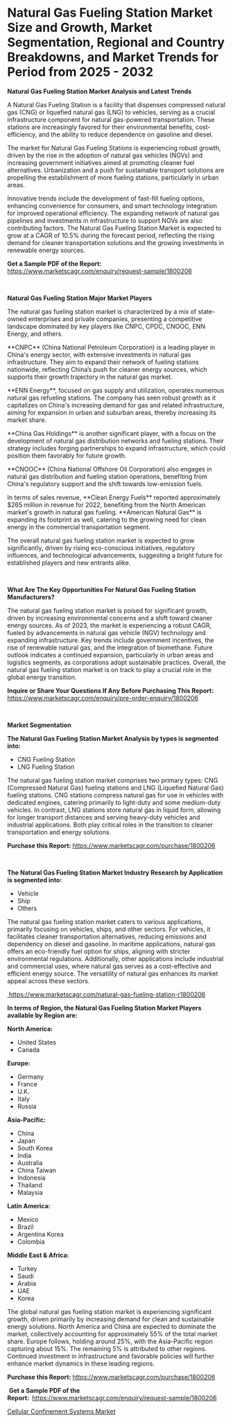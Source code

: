 <p><h1>Natural Gas Fueling Station Market Size and Growth, Market Segmentation, Regional and Country Breakdowns, and Market Trends for Period from 2025 -  2032</h1></p><p><strong>Natural Gas Fueling Station Market Analysis and Latest Trends</strong></p>
<p><p>A Natural Gas Fueling Station is a facility that dispenses compressed natural gas (CNG) or liquefied natural gas (LNG) to vehicles, serving as a crucial infrastructure component for natural gas-powered transportation. These stations are increasingly favored for their environmental benefits, cost-efficiency, and the ability to reduce dependence on gasoline and diesel.</p><p>The market for Natural Gas Fueling Stations is experiencing robust growth, driven by the rise in the adoption of natural gas vehicles (NGVs) and increasing government initiatives aimed at promoting cleaner fuel alternatives. Urbanization and a push for sustainable transport solutions are propelling the establishment of more fueling stations, particularly in urban areas. </p><p>Innovative trends include the development of fast-fill fueling options, enhancing convenience for consumers, and smart technology integration for improved operational efficiency. The expanding network of natural gas pipelines and investments in infrastructure to support NGVs are also contributing factors. The Natural Gas Fueling Station Market is expected to grow at a CAGR of 10.5% during the forecast period, reflecting the rising demand for cleaner transportation solutions and the growing investments in renewable energy sources.</p></p>
<p><strong>Get a Sample PDF of the Report:&nbsp;</strong> <a href="https://www.marketscagr.com/enquiry/request-sample/1800206?utm_campaign=2882&utm_medium=2&utm_source=Github&utm_content=ia&utm_term=07042025&utm_id=natural-gas-fueling-station">https://www.marketscagr.com/enquiry/request-sample/1800206</a></p>
<p>&nbsp;</p>
<p><strong>Natural Gas Fueling Station Major Market Players</strong></p>
<p><p>The natural gas fueling station market is characterized by a mix of state-owned enterprises and private companies, presenting a competitive landscape dominated by key players like CNPC, CPDC, CNOOC, ENN Energy, and others. </p><p>**CNPC** (China National Petroleum Corporation) is a leading player in China's energy sector, with extensive investments in natural gas infrastructure. They aim to expand their network of fueling stations nationwide, reflecting China’s push for cleaner energy sources, which supports their growth trajectory in the natural gas market.</p><p>**ENN Energy**, focused on gas supply and utilization, operates numerous natural gas refueling stations. The company has seen robust growth as it capitalizes on China's increasing demand for gas and related infrastructure, aiming for expansion in urban and suburban areas, thereby increasing its market share.</p><p>**China Gas Holdings** is another significant player, with a focus on the development of natural gas distribution networks and fueling stations. Their strategy includes forging partnerships to expand infrastructure, which could position them favorably for future growth. </p><p>**CNOOC** (China National Offshore Oil Corporation) also engages in natural gas distribution and fueling station operations, benefiting from China's regulatory support and the shift towards low-emission fuels.</p><p>In terms of sales revenue, **Clean Energy Fuels** reported approximately $265 million in revenue for 2022, benefiting from the North American market's growth in natural gas fueling. **American Natural Gas** is expanding its footprint as well, catering to the growing need for clean energy in the commercial transportation segment.</p><p>The overall natural gas fueling station market is expected to grow significantly, driven by rising eco-conscious initiatives, regulatory influences, and technological advancements, suggesting a bright future for established players and new entrants alike.</p></p>
<p>&nbsp;</p>
<p><strong>What Are The Key Opportunities For Natural Gas Fueling Station Manufacturers?</strong></p>
<p><p>The natural gas fueling station market is poised for significant growth, driven by increasing environmental concerns and a shift toward cleaner energy sources. As of 2023, the market is experiencing a robust CAGR, fueled by advancements in natural gas vehicle (NGV) technology and expanding infrastructure. Key trends include government incentives, the rise of renewable natural gas, and the integration of biomethane. Future outlook indicates a continued expansion, particularly in urban areas and logistics segments, as corporations adopt sustainable practices. Overall, the natural gas fueling station market is on track to play a crucial role in the global energy transition.</p></p>
<p><strong>Inquire or Share Your Questions If Any Before Purchasing This Report:</strong> <a href="https://www.marketscagr.com/enquiry/pre-order-enquiry/1800206?utm_campaign=2882&utm_medium=2&utm_source=Github&utm_content=ia&utm_term=07042025&utm_id=natural-gas-fueling-station">https://www.marketscagr.com/enquiry/pre-order-enquiry/1800206</a></p>
<p>&nbsp;</p>
<p><strong>Market Segmentation</strong></p>
<p><strong>The Natural Gas Fueling Station Market Analysis by types is segmented into:</strong></p>
<p><ul><li>CNG Fueling Station</li><li>LNG Fueling Station</li></ul></p>
<p><p>The natural gas fueling station market comprises two primary types: CNG (Compressed Natural Gas) fueling stations and LNG (Liquefied Natural Gas) fueling stations. CNG stations compress natural gas for use in vehicles with dedicated engines, catering primarily to light-duty and some medium-duty vehicles. In contrast, LNG stations store natural gas in liquid form, allowing for longer transport distances and serving heavy-duty vehicles and industrial applications. Both play critical roles in the transition to cleaner transportation and energy solutions.</p></p>
<p><strong>Purchase this Report:&nbsp;</strong><a href="https://www.marketscagr.com/purchase/1800206?utm_campaign=2882&utm_medium=2&utm_source=Github&utm_content=ia&utm_term=07042025&utm_id=natural-gas-fueling-station">https://www.marketscagr.com/purchase/1800206</a></p>
<p>&nbsp;</p>
<p><strong>The Natural Gas Fueling Station Market Industry Research by Application is segmented into:</strong></p>
<p><ul><li>Vehicle</li><li>Ship</li><li>Others</li></ul></p>
<p><p>The natural gas fueling station market caters to various applications, primarily focusing on vehicles, ships, and other sectors. For vehicles, it facilitates cleaner transportation alternatives, reducing emissions and dependency on diesel and gasoline. In maritime applications, natural gas offers an eco-friendly fuel option for ships, aligning with stricter environmental regulations. Additionally, other applications include industrial and commercial uses, where natural gas serves as a cost-effective and efficient energy source. The versatility of natural gas enhances its market appeal across these sectors.</p></p>
<p><a href="https://www.marketscagr.com/natural-gas-fueling-station-r1800206?utm_campaign=2882&utm_medium=2&utm_source=Github&utm_content=ia&utm_term=07042025&utm_id=natural-gas-fueling-station">&nbsp;https://www.marketscagr.com/natural-gas-fueling-station-r1800206</a></p>
<p><strong>In terms of Region, the Natural Gas Fueling Station Market Players available by Region are:</strong></p>
<p>
    <p> <strong> North America: </strong>
        <ul>
            <li>United States</li>
            <li>Canada</li>
        </ul>
        </p> 
    <p> <strong> Europe: </strong>
        <ul>
            <li>Germany</li>
            <li>France</li>
            <li>U.K.</li>
            <li>Italy</li>
            <li>Russia</li>
        </ul>
        </p> 
    <p> <strong> Asia-Pacific: </strong>
        <ul>
            <li>China</li>
            <li>Japan</li>
            <li>South Korea</li>
            <li>India</li>
            <li>Australia</li>
            <li>China Taiwan</li>
            <li>Indonesia</li>
            <li>Thailand</li>
            <li>Malaysia</li>
        </ul>
        </p> 
    <p> <strong> Latin America: </strong>
        <ul>
            <li>Mexico</li>
            <li>Brazil</li>
            <li>Argentina Korea</li>
            <li>Colombia</li>
        </ul>
        </p> 
    <p> <strong> Middle East & Africa: </strong>
        <ul>
            <li>Turkey</li>
            <li>Saudi</li>
            <li>Arabia</li>
            <li>UAE</li>
            <li>Korea</li>
        </ul>
    </p>
    </p>
<p><p>The global natural gas fueling station market is experiencing significant growth, driven primarily by increasing demand for clean and sustainable energy solutions. North America and China are expected to dominate the market, collectively accounting for approximately 55% of the total market share. Europe follows, holding around 25%, with the Asia-Pacific region capturing about 15%. The remaining 5% is attributed to other regions. Continued investment in infrastructure and favorable policies will further enhance market dynamics in these leading regions.</p></p>
<p><strong>Purchase this Report: </strong><a href="https://www.marketscagr.com/purchase/1800206?utm_campaign=2882&utm_medium=2&utm_source=Github&utm_content=ia&utm_term=07042025&utm_id=natural-gas-fueling-station">https://www.marketscagr.com/purchase/1800206</a></p>
<p>&nbsp;<strong>Get a Sample PDF of the Report:&nbsp;&nbsp;</strong><a href="https://www.marketscagr.com/enquiry/request-sample/1800206?utm_campaign=2882&utm_medium=2&utm_source=Github&utm_content=ia&utm_term=07042025&utm_id=natural-gas-fueling-station">https://www.marketscagr.com/enquiry/request-sample/1800206</a></p>
<p><strong></strong></p>
<p><p><a href="https://github.com/carendesrochers299/Market-Research-Report-List-1/blob/main/cellular-confinement-systems-market.md?utm_campaign=2882&utm_medium=2&utm_source=Github&utm_content=ia&utm_term=07042025&utm_id=natural-gas-fueling-station">Cellular Confinement Systems Market</a></p></p>